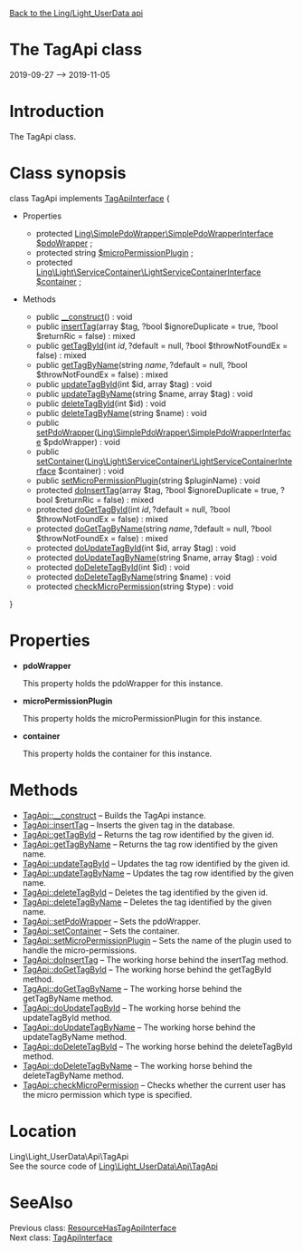 [Back to the Ling/Light_UserData api](https://github.com/lingtalfi/Light_UserData/blob/master/doc/api/Ling/Light_UserData.md)



The TagApi class
================
2019-09-27 --> 2019-11-05






Introduction
============

The TagApi class.



Class synopsis
==============


class <span class="pl-k">TagApi</span> implements [TagApiInterface](https://github.com/lingtalfi/Light_UserData/blob/master/doc/api/Ling/Light_UserData/Api/TagApiInterface.md) {

- Properties
    - protected [Ling\SimplePdoWrapper\SimplePdoWrapperInterface](https://github.com/lingtalfi/SimplePdoWrapper/blob/master/doc/api/Ling/SimplePdoWrapper/SimplePdoWrapperInterface.md) [$pdoWrapper](#property-pdoWrapper) ;
    - protected string [$microPermissionPlugin](#property-microPermissionPlugin) ;
    - protected [Ling\Light\ServiceContainer\LightServiceContainerInterface](https://github.com/lingtalfi/Light/blob/master/doc/api/Ling/Light/ServiceContainer/LightServiceContainerInterface.md) [$container](#property-container) ;

- Methods
    - public [__construct](https://github.com/lingtalfi/Light_UserData/blob/master/doc/api/Ling/Light_UserData/Api/TagApi/__construct.md)() : void
    - public [insertTag](https://github.com/lingtalfi/Light_UserData/blob/master/doc/api/Ling/Light_UserData/Api/TagApi/insertTag.md)(array $tag, ?bool $ignoreDuplicate = true, ?bool $returnRic = false) : mixed
    - public [getTagById](https://github.com/lingtalfi/Light_UserData/blob/master/doc/api/Ling/Light_UserData/Api/TagApi/getTagById.md)(int $id, ?$default = null, ?bool $throwNotFoundEx = false) : mixed
    - public [getTagByName](https://github.com/lingtalfi/Light_UserData/blob/master/doc/api/Ling/Light_UserData/Api/TagApi/getTagByName.md)(string $name, ?$default = null, ?bool $throwNotFoundEx = false) : mixed
    - public [updateTagById](https://github.com/lingtalfi/Light_UserData/blob/master/doc/api/Ling/Light_UserData/Api/TagApi/updateTagById.md)(int $id, array $tag) : void
    - public [updateTagByName](https://github.com/lingtalfi/Light_UserData/blob/master/doc/api/Ling/Light_UserData/Api/TagApi/updateTagByName.md)(string $name, array $tag) : void
    - public [deleteTagById](https://github.com/lingtalfi/Light_UserData/blob/master/doc/api/Ling/Light_UserData/Api/TagApi/deleteTagById.md)(int $id) : void
    - public [deleteTagByName](https://github.com/lingtalfi/Light_UserData/blob/master/doc/api/Ling/Light_UserData/Api/TagApi/deleteTagByName.md)(string $name) : void
    - public [setPdoWrapper](https://github.com/lingtalfi/Light_UserData/blob/master/doc/api/Ling/Light_UserData/Api/TagApi/setPdoWrapper.md)([Ling\SimplePdoWrapper\SimplePdoWrapperInterface](https://github.com/lingtalfi/SimplePdoWrapper/blob/master/doc/api/Ling/SimplePdoWrapper/SimplePdoWrapperInterface.md) $pdoWrapper) : void
    - public [setContainer](https://github.com/lingtalfi/Light_UserData/blob/master/doc/api/Ling/Light_UserData/Api/TagApi/setContainer.md)([Ling\Light\ServiceContainer\LightServiceContainerInterface](https://github.com/lingtalfi/Light/blob/master/doc/api/Ling/Light/ServiceContainer/LightServiceContainerInterface.md) $container) : void
    - public [setMicroPermissionPlugin](https://github.com/lingtalfi/Light_UserData/blob/master/doc/api/Ling/Light_UserData/Api/TagApi/setMicroPermissionPlugin.md)(string $pluginName) : void
    - protected [doInsertTag](https://github.com/lingtalfi/Light_UserData/blob/master/doc/api/Ling/Light_UserData/Api/TagApi/doInsertTag.md)(array $tag, ?bool $ignoreDuplicate = true, ?bool $returnRic = false) : mixed
    - protected [doGetTagById](https://github.com/lingtalfi/Light_UserData/blob/master/doc/api/Ling/Light_UserData/Api/TagApi/doGetTagById.md)(int $id, ?$default = null, ?bool $throwNotFoundEx = false) : mixed
    - protected [doGetTagByName](https://github.com/lingtalfi/Light_UserData/blob/master/doc/api/Ling/Light_UserData/Api/TagApi/doGetTagByName.md)(string $name, ?$default = null, ?bool $throwNotFoundEx = false) : mixed
    - protected [doUpdateTagById](https://github.com/lingtalfi/Light_UserData/blob/master/doc/api/Ling/Light_UserData/Api/TagApi/doUpdateTagById.md)(int $id, array $tag) : void
    - protected [doUpdateTagByName](https://github.com/lingtalfi/Light_UserData/blob/master/doc/api/Ling/Light_UserData/Api/TagApi/doUpdateTagByName.md)(string $name, array $tag) : void
    - protected [doDeleteTagById](https://github.com/lingtalfi/Light_UserData/blob/master/doc/api/Ling/Light_UserData/Api/TagApi/doDeleteTagById.md)(int $id) : void
    - protected [doDeleteTagByName](https://github.com/lingtalfi/Light_UserData/blob/master/doc/api/Ling/Light_UserData/Api/TagApi/doDeleteTagByName.md)(string $name) : void
    - protected [checkMicroPermission](https://github.com/lingtalfi/Light_UserData/blob/master/doc/api/Ling/Light_UserData/Api/TagApi/checkMicroPermission.md)(string $type) : void

}




Properties
=============

- <span id="property-pdoWrapper"><b>pdoWrapper</b></span>

    This property holds the pdoWrapper for this instance.
    
    

- <span id="property-microPermissionPlugin"><b>microPermissionPlugin</b></span>

    This property holds the microPermissionPlugin for this instance.
    
    

- <span id="property-container"><b>container</b></span>

    This property holds the container for this instance.
    
    



Methods
==============

- [TagApi::__construct](https://github.com/lingtalfi/Light_UserData/blob/master/doc/api/Ling/Light_UserData/Api/TagApi/__construct.md) &ndash; Builds the TagApi instance.
- [TagApi::insertTag](https://github.com/lingtalfi/Light_UserData/blob/master/doc/api/Ling/Light_UserData/Api/TagApi/insertTag.md) &ndash; Inserts the given tag in the database.
- [TagApi::getTagById](https://github.com/lingtalfi/Light_UserData/blob/master/doc/api/Ling/Light_UserData/Api/TagApi/getTagById.md) &ndash; Returns the tag row identified by the given id.
- [TagApi::getTagByName](https://github.com/lingtalfi/Light_UserData/blob/master/doc/api/Ling/Light_UserData/Api/TagApi/getTagByName.md) &ndash; Returns the tag row identified by the given name.
- [TagApi::updateTagById](https://github.com/lingtalfi/Light_UserData/blob/master/doc/api/Ling/Light_UserData/Api/TagApi/updateTagById.md) &ndash; Updates the tag row identified by the given id.
- [TagApi::updateTagByName](https://github.com/lingtalfi/Light_UserData/blob/master/doc/api/Ling/Light_UserData/Api/TagApi/updateTagByName.md) &ndash; Updates the tag row identified by the given name.
- [TagApi::deleteTagById](https://github.com/lingtalfi/Light_UserData/blob/master/doc/api/Ling/Light_UserData/Api/TagApi/deleteTagById.md) &ndash; Deletes the tag identified by the given id.
- [TagApi::deleteTagByName](https://github.com/lingtalfi/Light_UserData/blob/master/doc/api/Ling/Light_UserData/Api/TagApi/deleteTagByName.md) &ndash; Deletes the tag identified by the given name.
- [TagApi::setPdoWrapper](https://github.com/lingtalfi/Light_UserData/blob/master/doc/api/Ling/Light_UserData/Api/TagApi/setPdoWrapper.md) &ndash; Sets the pdoWrapper.
- [TagApi::setContainer](https://github.com/lingtalfi/Light_UserData/blob/master/doc/api/Ling/Light_UserData/Api/TagApi/setContainer.md) &ndash; Sets the container.
- [TagApi::setMicroPermissionPlugin](https://github.com/lingtalfi/Light_UserData/blob/master/doc/api/Ling/Light_UserData/Api/TagApi/setMicroPermissionPlugin.md) &ndash; Sets the name of the plugin used to handle the micro-permissions.
- [TagApi::doInsertTag](https://github.com/lingtalfi/Light_UserData/blob/master/doc/api/Ling/Light_UserData/Api/TagApi/doInsertTag.md) &ndash; The working horse behind the insertTag method.
- [TagApi::doGetTagById](https://github.com/lingtalfi/Light_UserData/blob/master/doc/api/Ling/Light_UserData/Api/TagApi/doGetTagById.md) &ndash; The working horse behind the getTagById method.
- [TagApi::doGetTagByName](https://github.com/lingtalfi/Light_UserData/blob/master/doc/api/Ling/Light_UserData/Api/TagApi/doGetTagByName.md) &ndash; The working horse behind the getTagByName method.
- [TagApi::doUpdateTagById](https://github.com/lingtalfi/Light_UserData/blob/master/doc/api/Ling/Light_UserData/Api/TagApi/doUpdateTagById.md) &ndash; The working horse behind the updateTagById method.
- [TagApi::doUpdateTagByName](https://github.com/lingtalfi/Light_UserData/blob/master/doc/api/Ling/Light_UserData/Api/TagApi/doUpdateTagByName.md) &ndash; The working horse behind the updateTagByName method.
- [TagApi::doDeleteTagById](https://github.com/lingtalfi/Light_UserData/blob/master/doc/api/Ling/Light_UserData/Api/TagApi/doDeleteTagById.md) &ndash; The working horse behind the deleteTagById method.
- [TagApi::doDeleteTagByName](https://github.com/lingtalfi/Light_UserData/blob/master/doc/api/Ling/Light_UserData/Api/TagApi/doDeleteTagByName.md) &ndash; The working horse behind the deleteTagByName method.
- [TagApi::checkMicroPermission](https://github.com/lingtalfi/Light_UserData/blob/master/doc/api/Ling/Light_UserData/Api/TagApi/checkMicroPermission.md) &ndash; Checks whether the current user has the micro permission which type is specified.





Location
=============
Ling\Light_UserData\Api\TagApi<br>
See the source code of [Ling\Light_UserData\Api\TagApi](https://github.com/lingtalfi/Light_UserData/blob/master/Api/TagApi.php)



SeeAlso
==============
Previous class: [ResourceHasTagApiInterface](https://github.com/lingtalfi/Light_UserData/blob/master/doc/api/Ling/Light_UserData/Api/ResourceHasTagApiInterface.md)<br>Next class: [TagApiInterface](https://github.com/lingtalfi/Light_UserData/blob/master/doc/api/Ling/Light_UserData/Api/TagApiInterface.md)<br>

